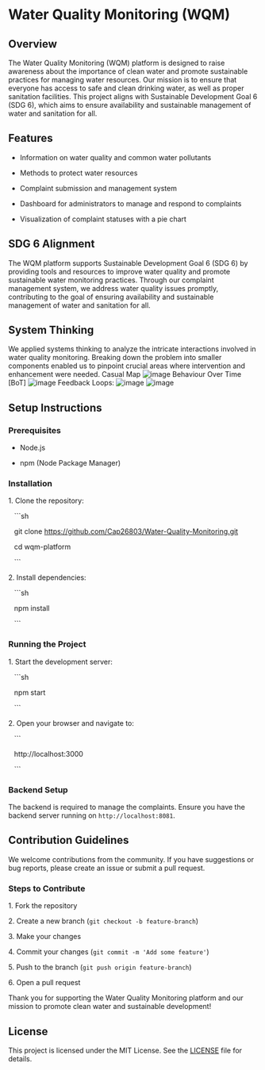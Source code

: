 # Water Quality Monitoring (WQM)

## Overview

The Water Quality Monitoring (WQM) platform is designed to raise awareness about the importance of clean water and promote sustainable practices for managing water resources. Our mission is to ensure that everyone has access to safe and clean drinking water, as well as proper sanitation facilities. This project aligns with Sustainable Development Goal 6 (SDG 6), which aims to ensure availability and sustainable management of water and sanitation for all.

## Features

- Information on water quality and common water pollutants

- Methods to protect water resources

- Complaint submission and management system

- Dashboard for administrators to manage and respond to complaints

- Visualization of complaint statuses with a pie chart

## SDG 6 Alignment

The WQM platform supports Sustainable Development Goal 6 (SDG 6) by providing tools and resources to improve water quality and promote sustainable water monitoring practices. Through our complaint management system, we address water quality issues promptly, contributing to the goal of ensuring availability and sustainable management of water and sanitation for all.

## System Thinking
We applied systems thinking to analyze the intricate interactions involved in water quality monitoring. Breaking down the problem into smaller components enabled us to pinpoint crucial areas where intervention and enhancement were needed. 
Casual Map
![image](https://github.com/Cap26803/Water-Quality-Monitoring/assets/105357505/e5f1effa-380c-4cf7-a807-807c8b146a3c)
Behaviour Over Time [BoT]
![image](https://github.com/Cap26803/Water-Quality-Monitoring/assets/105357505/c91e77ab-b31e-4870-943e-bb53ef092753)
Feedback Loops:
![image](https://github.com/Cap26803/Water-Quality-Monitoring/assets/105357505/d294e465-0678-4b65-8937-41e76b930d11)
![image](https://github.com/Cap26803/Water-Quality-Monitoring/assets/105357505/5f5c27a0-337f-49f3-9b46-0fa20e7765b7)

## Setup Instructions

### Prerequisites

- Node.js

- npm (Node Package Manager)

### Installation

1\. Clone the repository:

   ```sh

   git clone https://github.com/Cap26803/Water-Quality-Monitoring.git

   cd wqm-platform

   ```

2\. Install dependencies:

   ```sh

   npm install

   ```

### Running the Project

1\. Start the development server:

   ```sh

   npm start

   ```

2\. Open your browser and navigate to:

   ```

   http://localhost:3000

   ```

### Backend Setup

The backend is required to manage the complaints. Ensure you have the backend server running on `http://localhost:8081`.


## Contribution Guidelines

We welcome contributions from the community. If you have suggestions or bug reports, please create an issue or submit a pull request.

### Steps to Contribute

1\. Fork the repository

2\. Create a new branch (`git checkout -b feature-branch`)

3\. Make your changes

4\. Commit your changes (`git commit -m 'Add some feature'`)

5\. Push to the branch (`git push origin feature-branch`)

6\. Open a pull request

Thank you for supporting the Water Quality Monitoring platform and our mission to promote clean water and sustainable development!

## License

This project is licensed under the MIT License. See the [LICENSE](LICENSE) file for details.
